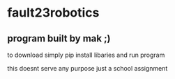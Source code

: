 # fault23robotics

## program built by mak ;)

to download simply pip install libaries and run program

this doesnt serve any purpose just a school assignment
